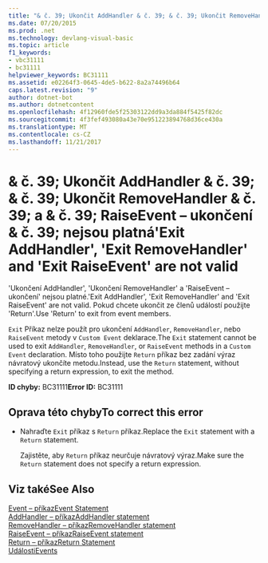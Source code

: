 ```yaml
---
title: "& č. 39; Ukončit AddHandler & č. 39; & č. 39; Ukončit RemoveHandler & č. 39; a & č. 39; RaiseEvent – ukončení & č. 39; nejsou platná"
ms.date: 07/20/2015
ms.prod: .net
ms.technology: devlang-visual-basic
ms.topic: article
f1_keywords:
- vbc31111
- bc31111
helpviewer_keywords: BC31111
ms.assetid: e02264f3-0645-4de5-b622-8a2a74496b64
caps.latest.revision: "9"
author: dotnet-bot
ms.author: dotnetcontent
ms.openlocfilehash: 4f12960fde5f25303122dd9a3da884f5425f82dc
ms.sourcegitcommit: 4f3fef493080a43e70e951223894768d36ce430a
ms.translationtype: MT
ms.contentlocale: cs-CZ
ms.lasthandoff: 11/21/2017
---
```

# <a name="39exit-addhandler39-39exit-removehandler39-and-39exit-raiseevent39-are-not-valid"></a><span data-ttu-id="86cc7-102">& č. 39; Ukončit AddHandler & č. 39; & č. 39; Ukončit RemoveHandler & č. 39; a & č. 39; RaiseEvent – ukončení & č. 39; nejsou platná</span><span class="sxs-lookup"><span data-stu-id="86cc7-102">&#39;Exit AddHandler&#39;, &#39;Exit RemoveHandler&#39; and &#39;Exit RaiseEvent&#39; are not valid</span></span>
<span data-ttu-id="86cc7-103">'Ukončení AddHandler', 'Ukončení RemoveHandler' a 'RaiseEvent – ukončení' nejsou platné.</span><span class="sxs-lookup"><span data-stu-id="86cc7-103">'Exit AddHandler', 'Exit RemoveHandler' and 'Exit RaiseEvent' are not valid.</span></span> <span data-ttu-id="86cc7-104">Pokud chcete ukončit ze členů událostí použijte 'Return'.</span><span class="sxs-lookup"><span data-stu-id="86cc7-104">Use 'Return' to exit from event members.</span></span>  
  
 <span data-ttu-id="86cc7-105">`Exit` Příkaz nelze použít pro ukončení `AddHandler`, `RemoveHandler`, nebo `RaiseEvent` metody v `Custom Event` deklarace.</span><span class="sxs-lookup"><span data-stu-id="86cc7-105">The `Exit` statement cannot be used to exit `AddHandler`, `RemoveHandler`, or `RaiseEvent` methods in a `Custom Event` declaration.</span></span> <span data-ttu-id="86cc7-106">Místo toho použijte `Return` příkaz bez zadání výraz návratový ukončíte metodu.</span><span class="sxs-lookup"><span data-stu-id="86cc7-106">Instead, use the `Return` statement, without specifying a return expression, to exit the method.</span></span>  
  
 <span data-ttu-id="86cc7-107">**ID chyby:** BC31111</span><span class="sxs-lookup"><span data-stu-id="86cc7-107">**Error ID:** BC31111</span></span>  
  
## <a name="to-correct-this-error"></a><span data-ttu-id="86cc7-108">Oprava této chyby</span><span class="sxs-lookup"><span data-stu-id="86cc7-108">To correct this error</span></span>  
  
-   <span data-ttu-id="86cc7-109">Nahraďte `Exit` příkaz s `Return` příkaz.</span><span class="sxs-lookup"><span data-stu-id="86cc7-109">Replace the `Exit` statement with a `Return` statement.</span></span>  
  
     <span data-ttu-id="86cc7-110">Zajistěte, aby `Return` příkaz neurčuje návratový výraz.</span><span class="sxs-lookup"><span data-stu-id="86cc7-110">Make sure the `Return` statement does not specify a return expression.</span></span>  
  
## <a name="see-also"></a><span data-ttu-id="86cc7-111">Viz také</span><span class="sxs-lookup"><span data-stu-id="86cc7-111">See Also</span></span>  
 [<span data-ttu-id="86cc7-112">Event – příkaz</span><span class="sxs-lookup"><span data-stu-id="86cc7-112">Event Statement</span></span>](../../visual-basic/language-reference/statements/event-statement.md)  
 [<span data-ttu-id="86cc7-113">AddHandler – příkaz</span><span class="sxs-lookup"><span data-stu-id="86cc7-113">AddHandler statement</span></span>](~/docs/visual-basic/language-reference/statements/addhandler-statement.md)  
 [<span data-ttu-id="86cc7-114">RemoveHandler – příkaz</span><span class="sxs-lookup"><span data-stu-id="86cc7-114">RemoveHandler statement</span></span>](~/docs/visual-basic/language-reference/statements/removehandler-statement.md)  
 [<span data-ttu-id="86cc7-115">RaiseEvent – příkaz</span><span class="sxs-lookup"><span data-stu-id="86cc7-115">RaiseEvent statement</span></span>](~/docs/visual-basic/language-reference/statements/raiseevent-statement.md)  
 [<span data-ttu-id="86cc7-116">Return – příkaz</span><span class="sxs-lookup"><span data-stu-id="86cc7-116">Return Statement</span></span>](../../visual-basic/language-reference/statements/return-statement.md)  
 [<span data-ttu-id="86cc7-117">Události</span><span class="sxs-lookup"><span data-stu-id="86cc7-117">Events</span></span>](../../visual-basic/programming-guide/language-features/events/index.md)
